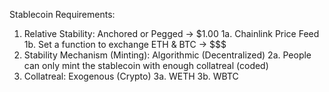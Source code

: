 Stablecoin Requirements:

1. Relative Stability: Anchored or Pegged -> $1.00
	1a. Chainlink Price Feed
	1b. Set a function to exchange ETH & BTC -> $$$
2. Stability Mechanism (Minting): Algorithmic (Decentralized)
   2a. People can only mint the stablecoin with enough collatreal (coded)
3. Collatreal: Exogenous (Crypto)
   3a. WETH
   3b. WBTC

